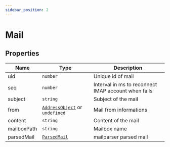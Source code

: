 ```yaml
---
sidebar_position: 2
---
```


# Mail

## Properties

| Name | Type | Description |
| --- | --- | --- |
| uid | `number` | Unique id of mail |
| seq | `number` | Interval in ms to reconnect IMAP account when fails |
| subject | `string` | Subject of the mail |
| from | [`AddressObject`](/docs/documentation/address-object) or `undefined` | Mail from informations |
| content | `string` | Content of the mail |
| mailboxPath | `string` | Mailbox name |
| parsedMail | [`ParsedMail`](/docs/documentation/parsed-mail) | mailparser parsed mail |